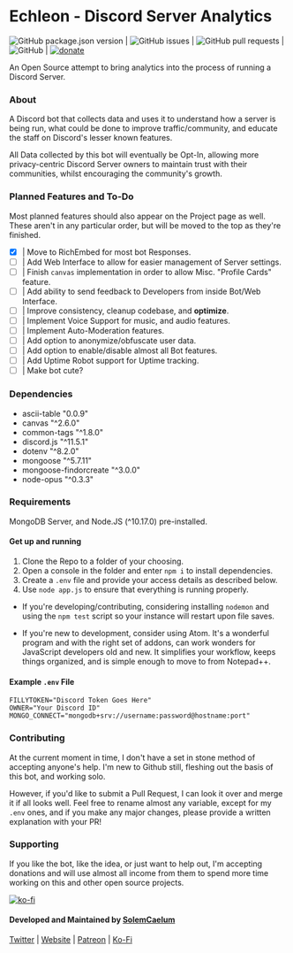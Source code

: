 # Echleon - Discord Server Analytics
![GitHub package.json version](https://img.shields.io/github/package-json/v/solemcaelum/echleon) | ![GitHub issues](https://img.shields.io/github/issues/solemcaelum/echleon) | ![GitHub pull requests](https://img.shields.io/github/issues-pr/solemcaelum/echleon) | ![GitHub](https://img.shields.io/github/license/solemcaelum/echleon) | [![donate](https://img.shields.io/badge/donate-KoFi-blue.svg)](https://ko-fi.com/grovkillentder)

An Open Source attempt to bring analytics into the process of running a Discord Server.

### About
A Discord bot that collects data and uses it to understand how a server is being run, what could be done to improve traffic/community, and educate the staff on Discord's lesser known features.

All Data collected by this bot will eventually be Opt-In, allowing more privacy-centric Discord Server owners to maintain trust with their communities, whilst encouraging the community's growth.

### Planned Features and To-Do
Most planned features should also appear on the Project page as well.
These aren't in any particular order, but will be moved to the top as they're finished.
- [x] | Move to RichEmbed for most bot Responses.
- [ ] | Add Web Interface to allow for easier management of Server settings.
- [ ] | Finish `canvas` implementation in order to allow Misc. "Profile Cards" feature.
- [ ] | Add ability to send feedback to Developers from inside Bot/Web Interface.
- [ ] | Improve consistency, cleanup codebase, and **optimize**.
- [ ] | Implement Voice Support for music, and audio features.
- [ ] | Implement Auto-Moderation features.
- [ ] | Add option to anonymize/obfuscate user data.
- [ ] | Add option to enable/disable almost all Bot features.
- [ ] | Add Uptime Robot support for Uptime tracking.
- [ ] | Make bot cute?

### Dependencies
* ascii-table "0.0.9"
* canvas "^2.6.0"
* common-tags "^1.8.0"
* discord.js "^11.5.1"
* dotenv "^8.2.0"
* mongoose "^5.7.11"
* mongoose-findorcreate "^3.0.0"
* node-opus "^0.3.3"

### Requirements
MongoDB Server, and Node.JS (^10.17.0) pre-installed.

#### Get up and running
1. Clone the Repo to a folder of your choosing.
2. Open a console in the folder and enter `npm i` to install dependencies.
3. Create a `.env` file and provide your access details as described below.
4. Use `node app.js` to ensure that everything is running properly.
* If you're developing/contributing, considering installing `nodemon` and using the `npm test` script so your instance will restart upon file saves.

* If you're new to development, consider using Atom. It's a wonderful program and with the right set of addons, can work wonders for JavaScript developers old and new. It simplifies your workflow, keeps things organized, and is simple enough to move to from Notepad++.

#### Example `.env` File
```env
FILLYTOKEN="Discord Token Goes Here"
OWNER="Your Discord ID"
MONGO_CONNECT="mongodb+srv://username:password@hostname:port"
```

### Contributing
At the current moment in time, I don't have a set in stone method of accepting anyone's help. I'm new to Github still, fleshing out the basis of this bot, and working solo.

However, if you'd like to submit a Pull Request, I can look it over and merge it if all looks well. Feel free to rename almost any variable, except for my `.env` ones, and if you make any major changes, please provide a written explanation with your PR!

### Supporting
If you like the bot, like the idea, or just want to help out, I'm accepting donations and will use almost all income from them to spend more time working on this and other open source projects.

[![ko-fi](https://www.ko-fi.com/img/githubbutton_sm.svg)](https://ko-fi.com/V7V818EW0)

#### Developed and Maintained by [SolemCaelum](https://github.com/SolemCaelum)
[Twitter](https://twitter.com/ponyidle) |
[Website](https://caramel.horse/) |
[Patreon](https://patreon.com/carameldrop) |
[Ko-Fi](https://ko-fi.com/carameldrop)
